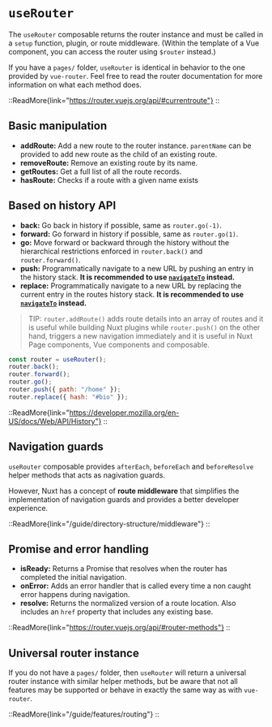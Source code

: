 # `useRouter`

The `useRouter` composable returns the router instance and must be called in a `setup` function, plugin, or route middleware. (Within the template of a Vue component, you can access the router using `$router` instead.)

If you have a `pages/` folder, `useRouter` is identical in behavior to the one provided by `vue-router`. Feel free to read the router documentation for more information on what each method does.

::ReadMore{link="https://router.vuejs.org/api/#currentroute"}
::

## Basic manipulation

- **addRoute:** Add a new route to the router instance. `parentName` can be provided to add new route as the child of an existing route.
- **removeRoute:** Remove an existing route by its name.
- **getRoutes:** Get a full list of all the route records.
- **hasRoute:** Checks if a route with a given name exists

## Based on history API

- **back:** Go back in history if possible, same as `router.go(-1)`.
- **forward:** Go forward in history if possible, same as `router.go(1)`.
- **go:** Move forward or backward through the history without the hierarchical restrictions enforced in `router.back()` and `router.forward()`.
- **push:** Programmatically navigate to a new URL by pushing an entry in the history stack. **It is recommended to use [`navigateTo`](http://v3.nuxtjs.org/api/utils/navigate-to#navigateto) instead.**
- **replace:** Programmatically navigate to a new URL by replacing the current entry in the routes history stack. **It is recommended to use [`navigateTo`](http://v3.nuxtjs.org/api/utils/navigate-to#navigateto) instead.**

> TIP: `router.addRoute()` adds route details into an array of routes and it is useful while building Nuxt plugins while `router.push()` on the other hand, triggers a new navigation immediately and it is useful in Nuxt Page components, Vue components and composable.

```js [js]
const router = useRouter();
router.back();
router.forward();
router.go();
router.push({ path: "/home" });
router.replace({ hash: "#bio" });
````

::ReadMore{link="https://developer.mozilla.org/en-US/docs/Web/API/History"}
::

## Navigation guards

`useRouter` composable provides `afterEach`, `beforeEach` and `beforeResolve` helper methods that acts as nagivation guards.

However, Nuxt has a concept of **route middleware** that simplifies the implementation of navigation guards and provides a better developer experience.

::ReadMore{link="/guide/directory-structure/middleware"}
::

## Promise and error handling

- **isReady:** Returns a Promise that resolves when the router has completed the initial navigation.
- **onError:** Adds an error handler that is called every time a non caught error happens during navigation.
- **resolve:** Returns the normalized version of a route location. Also includes an `href` property that includes any existing base.

::ReadMore{link="https://router.vuejs.org/api/#router-methods"}
::

## Universal router instance

If you do not have a `pages/` folder, then `useRouter` will return a universal router instance with similar helper methods, but be aware that not all features may be supported or behave in exactly the same way as with `vue-router`.

::ReadMore{link="/guide/features/routing"}
::
